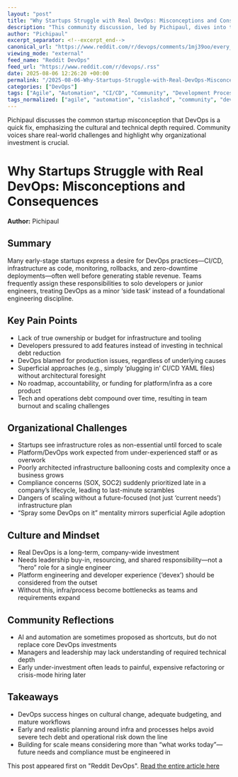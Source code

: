 ```yaml
---
layout: "post"
title: "Why Startups Struggle with Real DevOps: Misconceptions and Consequences"
description: "This community discussion, led by Pichipaul, dives into the pitfalls early-stage startups face when approaching DevOps. It highlights how many teams want sophisticated deployment and infrastructure setups (CI/CD, IaC, monitoring, etc.) without understanding the financial, organizational, and cultural investment required. Topics include misplaced responsibilities, tech debt, lack of accountability, underbudgeting, and the dangers of superficial DevOps adoption. The thread also notes the need for platform engineering and a company-wide DevOps mindset, rather than relegating it to a single “hero” or as an afterthought."
author: "Pichipaul"
excerpt_separator: <!--excerpt_end-->
canonical_url: "https://www.reddit.com/r/devops/comments/1mj39oo/every_startup_wants_devops_until_they_realize/"
viewing_mode: "external"
feed_name: "Reddit DevOps"
feed_url: "https://www.reddit.com/r/devops/.rss"
date: 2025-08-06 12:26:20 +00:00
permalink: "/2025-08-06-Why-Startups-Struggle-with-Real-DevOps-Misconceptions-and-Consequences.html"
categories: ["DevOps"]
tags: ["Agile", "Automation", "CI/CD", "Community", "Development Processes", "DevOps", "IaC", "Monitoring", "Platform Engineering", "Rollbacks", "Scaling", "SOC2", "SOX", "Startups", "Team Culture", "Technical Debt", "Zero Downtime Deployments"]
tags_normalized: ["agile", "automation", "cislashcd", "community", "development processes", "devops", "iac", "monitoring", "platform engineering", "rollbacks", "scaling", "soc2", "sox", "startups", "team culture", "technical debt", "zero downtime deployments"]
---
```


Pichipaul discusses the common startup misconception that DevOps is a quick fix, emphasizing the cultural and technical depth required. Community voices share real-world challenges and highlight why organizational investment is crucial.<!--excerpt_end-->

# Why Startups Struggle with Real DevOps: Misconceptions and Consequences

**Author:** Pichipaul

## Summary

Many early-stage startups express a desire for DevOps practices—CI/CD, infrastructure as code, monitoring, rollbacks, and zero-downtime deployments—often well before generating stable revenue. Teams frequently assign these responsibilities to solo developers or junior engineers, treating DevOps as a minor ‘side task’ instead of a foundational engineering discipline.

## Key Pain Points

- Lack of true ownership or budget for infrastructure and tooling
- Developers pressured to add features instead of investing in technical debt reduction
- DevOps blamed for production issues, regardless of underlying causes
- Superficial approaches (e.g., simply ‘plugging in’ CI/CD YAML files) without architectural foresight
- No roadmap, accountability, or funding for platform/infra as a core product
- Tech and operations debt compound over time, resulting in team burnout and scaling challenges

## Organizational Challenges

- Startups see infrastructure roles as non-essential until forced to scale
- Platform/DevOps work expected from under-experienced staff or as overwork
- Poorly architected infrastructure ballooning costs and complexity once a business grows
- Compliance concerns (SOX, SOC2) suddenly prioritized late in a company’s lifecycle, leading to last-minute scrambles
- Dangers of scaling without a future-focused (not just ‘current needs’) infrastructure plan
- “Spray some DevOps on it” mentality mirrors superficial Agile adoption

## Culture and Mindset

- Real DevOps is a long-term, company-wide investment
- Needs leadership buy-in, resourcing, and shared responsibility—not a “hero” role for a single engineer
- Platform engineering and developer experience (‘devex’) should be considered from the outset
- Without this, infra/process become bottlenecks as teams and requirements expand

## Community Reflections

- AI and automation are sometimes proposed as shortcuts, but do not replace core DevOps investments
- Managers and leadership may lack understanding of required technical depth
- Early under-investment often leads to painful, expensive refactoring or crisis-mode hiring later

## Takeaways

- DevOps success hinges on cultural change, adequate budgeting, and mature workflows
- Early and realistic planning around infra and processes helps avoid severe tech debt and operational risk down the line
- Building for scale means considering more than “what works today”—future needs and compliance must be engineered in

This post appeared first on "Reddit DevOps". [Read the entire article here](https://www.reddit.com/r/devops/comments/1mj39oo/every_startup_wants_devops_until_they_realize/)
